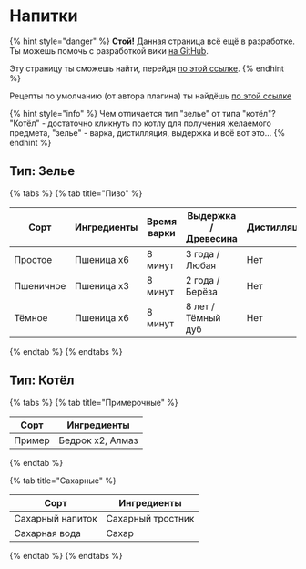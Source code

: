 # Напитки

{% hint style="danger" %}
**Стой!** Данная страница всё ещё в разработке. Ты можешь помочь с разработкой вики [на GitHub](https://github.com/aculaOne/FarySD_Wiki).

Эту страницу ты сможешь найти, перейдя [по этой ссылке](https://github.com/aculaOne/FarySD_Wiki/blob/main/guides/players/mechanics/brewery/drinks.md).
{% endhint %}

Рецепты по умолчанию (от автора плагина) ты найдёшь [по этой ссылке](https://github.com/DieReicheErethons/Brewery/wiki/Recipes)

{% hint style="info" %}
Чем отличается тип "зелье" от типа "котёл"? "Котёл" - достаточно кликнуть по котлу для получения желаемого предмета, "зелье" - варка, дистилляция, выдержка и всё вот это...
{% endhint %}

## Тип: Зелье

{% tabs %}
{% tab title="Пиво" %}

<table data-view="cards" data-full-width="true">
    <thead>
        <tr>
        <th>Сорт</th>
        <th>Ингредиенты</th>
        <th>Время варки</th>
        <th>Выдержка / Древесина</th>
        <th>Дистилляция</th>
        <th>Алкоголь</th>
        <th data-hidden data-card-cover data-type="files">
        </th>
        </tr>
    </thead>
    <tbody>
        <tr>
            <td>Простое</td>
            <td>Пшеница x6</td>
            <td>8 минут</td>
            <td>3 года / Любая</td>
            <td>Нет</td>
            <td>6</td>
            <td><a href="../../../.gitbook/assets/Default cover.png">Default cover.png</a></td>
        </tr>
        <tr>
            <td>Пшеничное</td>
            <td>Пшеница x3</td>
            <td>8 минут</td>
            <td>2 года / Берёза</td>
            <td>Нет</td>
            <td>5</td>
            <td><a href="../../../.gitbook/assets/Default cover.png">Default cover.png</a></td>
        </tr>
        <tr>
            <td>Тёмное</td>
            <td>Пшеница x6</td>
            <td>8 минут</td>
            <td>8 лет / Тёмный дуб</td>
            <td>Нет</td>
            <td>7</td>
            <td><a href="../../../.gitbook/assets/Default cover.png">Default cover.png</a></td>
        </tr>
    </tbody>
</table>

{% endtab %}
{% endtabs %}

## Тип: Котёл

{% tabs %}
{% tab title="Примерочные" %}

| Сорт   | Ингредиенты      |
| ------ | ---------------- |
| Пример | Бедрок x2, Алмаз |

{% endtab %}

{% tab title="Сахарные" %}

| Сорт             | Ингредиенты       |
| ---------------- | ----------------- |
| Сахарный напиток | Сахарный тростник |
| Сахарная вода    | Сахар             |

{% endtab %}
{% endtabs %}
